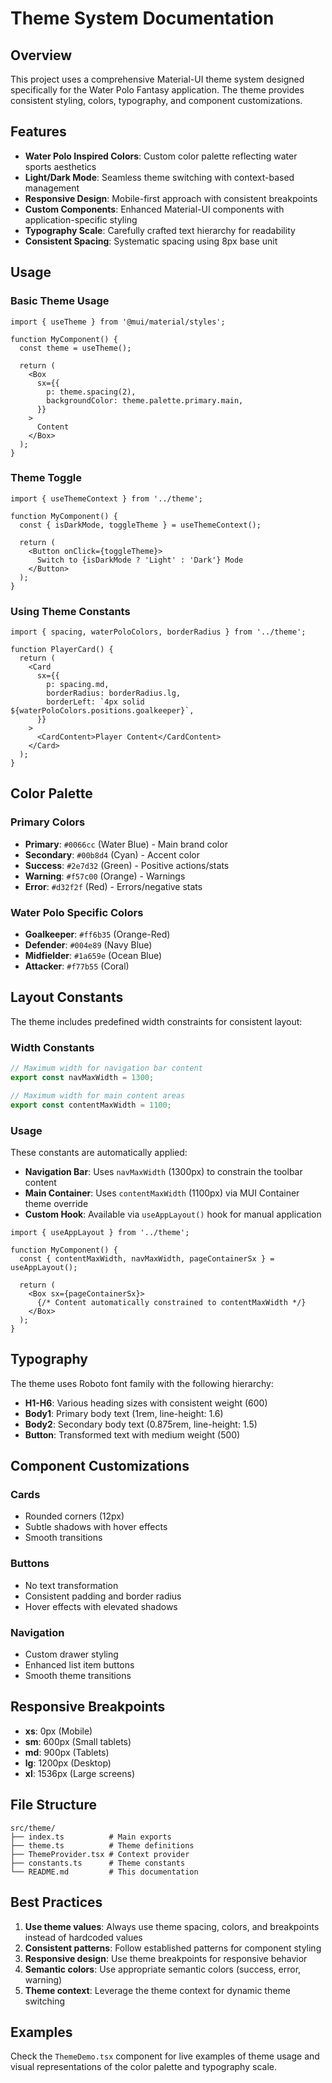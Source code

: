 # Theme System Documentation

## Overview

This project uses a comprehensive Material-UI theme system designed specifically for the Water Polo Fantasy application. The theme provides consistent styling, colors, typography, and component customizations.

## Features

- **Water Polo Inspired Colors**: Custom color palette reflecting water sports aesthetics
- **Light/Dark Mode**: Seamless theme switching with context-based management
- **Responsive Design**: Mobile-first approach with consistent breakpoints
- **Custom Components**: Enhanced Material-UI components with application-specific styling
- **Typography Scale**: Carefully crafted text hierarchy for readability
- **Consistent Spacing**: Systematic spacing using 8px base unit

## Usage

### Basic Theme Usage

```tsx
import { useTheme } from '@mui/material/styles';

function MyComponent() {
  const theme = useTheme();

  return (
    <Box
      sx={{
        p: theme.spacing(2),
        backgroundColor: theme.palette.primary.main,
      }}
    >
      Content
    </Box>
  );
}
```

### Theme Toggle

```tsx
import { useThemeContext } from '../theme';

function MyComponent() {
  const { isDarkMode, toggleTheme } = useThemeContext();

  return (
    <Button onClick={toggleTheme}>
      Switch to {isDarkMode ? 'Light' : 'Dark'} Mode
    </Button>
  );
}
```

### Using Theme Constants

```tsx
import { spacing, waterPoloColors, borderRadius } from '../theme';

function PlayerCard() {
  return (
    <Card
      sx={{
        p: spacing.md,
        borderRadius: borderRadius.lg,
        borderLeft: `4px solid ${waterPoloColors.positions.goalkeeper}`,
      }}
    >
      <CardContent>Player Content</CardContent>
    </Card>
  );
}
```

## Color Palette

### Primary Colors

- **Primary**: `#0066cc` (Water Blue) - Main brand color
- **Secondary**: `#00b8d4` (Cyan) - Accent color
- **Success**: `#2e7d32` (Green) - Positive actions/stats
- **Warning**: `#f57c00` (Orange) - Warnings
- **Error**: `#d32f2f` (Red) - Errors/negative stats

### Water Polo Specific Colors

- **Goalkeeper**: `#ff6b35` (Orange-Red)
- **Defender**: `#004e89` (Navy Blue)
- **Midfielder**: `#1a659e` (Ocean Blue)
- **Attacker**: `#f77b55` (Coral)

## Layout Constants

The theme includes predefined width constraints for consistent layout:

### Width Constants
```typescript
// Maximum width for navigation bar content
export const navMaxWidth = 1300;

// Maximum width for main content areas
export const contentMaxWidth = 1100;
```

### Usage
These constants are automatically applied:
- **Navigation Bar**: Uses `navMaxWidth` (1300px) to constrain the toolbar content
- **Main Container**: Uses `contentMaxWidth` (1100px) via MUI Container theme override
- **Custom Hook**: Available via `useAppLayout()` hook for manual application

```tsx
import { useAppLayout } from '../theme';

function MyComponent() {
  const { contentMaxWidth, navMaxWidth, pageContainerSx } = useAppLayout();
  
  return (
    <Box sx={pageContainerSx}>
      {/* Content automatically constrained to contentMaxWidth */}
    </Box>
  );
}
```

## Typography

The theme uses Roboto font family with the following hierarchy:

- **H1-H6**: Various heading sizes with consistent weight (600)
- **Body1**: Primary body text (1rem, line-height: 1.6)
- **Body2**: Secondary body text (0.875rem, line-height: 1.5)
- **Button**: Transformed text with medium weight (500)

## Component Customizations

### Cards

- Rounded corners (12px)
- Subtle shadows with hover effects
- Smooth transitions

### Buttons

- No text transformation
- Consistent padding and border radius
- Hover effects with elevated shadows

### Navigation

- Custom drawer styling
- Enhanced list item buttons
- Smooth theme transitions

## Responsive Breakpoints

- **xs**: 0px (Mobile)
- **sm**: 600px (Small tablets)
- **md**: 900px (Tablets)
- **lg**: 1200px (Desktop)
- **xl**: 1536px (Large screens)

## File Structure

```
src/theme/
├── index.ts          # Main exports
├── theme.ts          # Theme definitions
├── ThemeProvider.tsx # Context provider
├── constants.ts      # Theme constants
└── README.md         # This documentation
```

## Best Practices

1. **Use theme values**: Always use theme spacing, colors, and breakpoints instead of hardcoded values
2. **Consistent patterns**: Follow established patterns for component styling
3. **Responsive design**: Use theme breakpoints for responsive behavior
4. **Semantic colors**: Use appropriate semantic colors (success, error, warning)
5. **Theme context**: Leverage the theme context for dynamic theme switching

## Examples

Check the `ThemeDemo.tsx` component for live examples of theme usage and visual representations of the color palette and typography scale.
